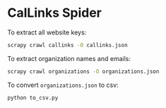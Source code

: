 # CalLinks Spider

To extract all website keys:

```bash
scrapy crawl callinks -O callinks.json
```

To extract organization names and emails:

```bash
scrapy crawl organizations -O organizations.json
```

To convert `organizations.json` to csv:

```bash
python to_csv.py
```